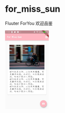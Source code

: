 # for_miss_sun

Fluuter   ForYou  欢迎品鉴

<img src="https://github.com/szhua/For-Miss-Sun/blob/master/ex.jpg?raw=true" alt="样子" style="zoom:25%;" />

